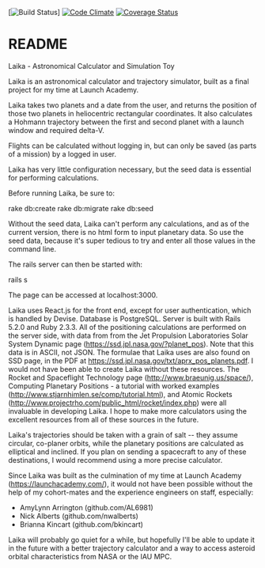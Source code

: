 [![Build Status](https://codeship.com/projects/b8d617b0-3528-0136-09f3-3e151ebb66ce/status?branch=master)]
[![Code Climate](https://codeclimate.com/github/LazyCat05/laika/badges/gpa.svg)](https://codeclimate.com/github/LazyCat05/laika)
[![Coverage Status](https://coveralls.io/repos/github/LazyCat05/laika/badge.svg?branch=master)](https://coveralls.io/github/LazyCat05/laika?branch=master)


# README

Laika - Astronomical Calculator and Simulation Toy

Laika is an astronomical calculator and trajectory simulator, built as a final project for my time at Launch Academy.

Laika takes two planets and a date from the user, and returns the position of those two planets in heliocentric rectangular coordinates. It also calculates a Hohmann trajectory between the first and second planet with a launch window and required delta-V.

Flights can be calculated without logging in, but can only be saved (as parts of a mission) by a logged in user.

Laika has very little configuration necessary, but the seed data is essential for performing calculations.

Before running Laika, be sure to:

rake db:create
rake db:migrate
rake db:seed

Without the seed data, Laika can't perform any calculations, and as of the current version, there is no html form to input planetary data. So use the seed data, because it's super tedious to try and enter all those values in the command line.

The rails server can then be started with:

rails s

The page can be accessed at localhost:3000.

Laika uses React.js for the front end, except for user authentication, which is handled by Devise. Database is PostgreSQL. Server is built with Rails 5.2.0 and Ruby 2.3.3. All of the positioning calculations are performed on the server side, with data from from the Jet Propulsion Laboratories Solar System Dynamic page (https://ssd.jpl.nasa.gov/?planet_pos). Note that this data is in ASCII, not JSON. The formulae that Laika uses are also found on SSD page, in the PDF at https://ssd.jpl.nasa.gov/txt/aprx_pos_planets.pdf. I would not have been able to create Laika without these resources. The Rocket and Spaceflight Technology page (http://www.braeunig.us/space/), Computing Planetary Positions - a tutorial with worked examples (http://www.stjarnhimlen.se/comp/tutorial.html), and Atomic Rockets (http://www.projectrho.com/public_html/rocket/index.php) were all invaluable in developing Laika. I hope to make more calculators using the excellent resources from all of these sources in the future.

Laika's trajectories should be taken with a grain of salt -- they assume circular, co-planer orbits, while the planetary positions are calculated as elliptical and inclined. If you plan on sending a spacecraft to any of these destinations, I would recommend using a more precise calculator.

Since Laika was built as the culmination of my time at Launch Academy (https://launchacademy.com/), it would not have been possible without the help of my cohort-mates and the experience engineers on staff, especially:

* AmyLynn Arrington (github.com/AL6981)
* Nick Alberts (github.com/nwalberts)
* Brianna Kincart (github.com/bkincart)

Laika will probably go quiet for a while, but hopefully I'll be able to update it in the future with a better trajectory calculator and a way to access asteroid orbital characteristics from NASA or the IAU MPC.
